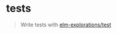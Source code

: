 # tests
> Write tests with [elm-explorations/test](https://package.elm-lang.org/packages/elm-explorations/test/latest)
